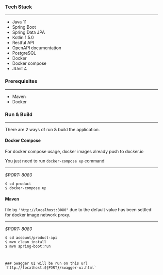 
### Tech Stack

---
- Java 11
- Spring Boot
- Spring Data JPA
- Kotlin 1.5.0
- Restful API
- OpenAPI documentation
- PostgreSQL
- Docker
- Docker compose
- JUnit 4


### Prerequisites

---
- Maven
- Docker

### Run & Build

---
There are 2 ways of run & build the application.

#### Docker Compose

For docker compose usage, docker images already push to docker.io

You just need to run `docker-compose up` command
___
*$PORT: 8080*
```ssh
$ cd product
$ docker-compose up
```

#### Maven

file by `"http://localhost:8080"` due to the default value has been settled for docker image network proxy.
___
*$PORT: 8080*
```ssh
$ cd account/product-api
$ mvn clean install
$ mvn spring-boot:run



### Swagger UI will be run on this url
`http://localhost:${PORT}/swagger-ui.html`
